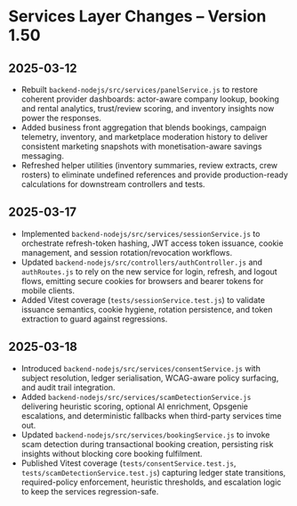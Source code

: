 # Services Layer Changes – Version 1.50

## 2025-03-12
- Rebuilt `backend-nodejs/src/services/panelService.js` to restore coherent provider dashboards: actor-aware company lookup, booking and rental analytics, trust/review scoring, and inventory insights now power the responses.
- Added business front aggregation that blends bookings, campaign telemetry, inventory, and marketplace moderation history to deliver consistent marketing snapshots with monetisation-aware savings messaging.
- Refreshed helper utilities (inventory summaries, review extracts, crew rosters) to eliminate undefined references and provide production-ready calculations for downstream controllers and tests.

## 2025-03-17
- Implemented `backend-nodejs/src/services/sessionService.js` to orchestrate refresh-token hashing, JWT access token issuance, cookie management, and session rotation/revocation workflows.
- Updated `backend-nodejs/src/controllers/authController.js` and `authRoutes.js` to rely on the new service for login, refresh, and logout flows, emitting secure cookies for browsers and bearer tokens for mobile clients.
- Added Vitest coverage (`tests/sessionService.test.js`) to validate issuance semantics, cookie hygiene, rotation persistence, and token extraction to guard against regressions.

## 2025-03-18
- Introduced `backend-nodejs/src/services/consentService.js` with subject resolution, ledger serialisation, WCAG-aware policy surfacing, and audit trail integration.
- Added `backend-nodejs/src/services/scamDetectionService.js` delivering heuristic scoring, optional AI enrichment, Opsgenie escalations, and deterministic fallbacks when third-party services time out.
- Updated `backend-nodejs/src/services/bookingService.js` to invoke scam detection during transactional booking creation, persisting risk insights without blocking core booking fulfilment.
- Published Vitest coverage (`tests/consentService.test.js`, `tests/scamDetectionService.test.js`) capturing ledger state transitions, required-policy enforcement, heuristic thresholds, and escalation logic to keep the services regression-safe.
